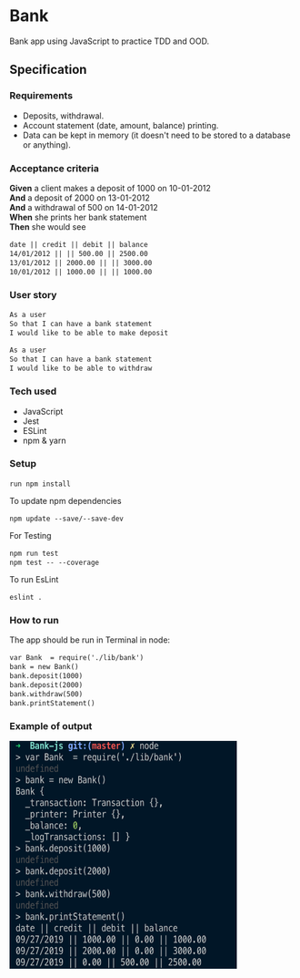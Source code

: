 # Bank

Bank app using JavaScript to practice TDD and OOD.

## Specification

### Requirements

* Deposits, withdrawal.
* Account statement (date, amount, balance) printing.
* Data can be kept in memory (it doesn't need to be stored to a database or anything).

### Acceptance criteria

**Given** a client makes a deposit of 1000 on 10-01-2012  
**And** a deposit of 2000 on 13-01-2012  
**And** a withdrawal of 500 on 14-01-2012  
**When** she prints her bank statement  
**Then** she would see

```
date || credit || debit || balance
14/01/2012 || || 500.00 || 2500.00
13/01/2012 || 2000.00 || || 3000.00
10/01/2012 || 1000.00 || || 1000.00
```

### User story

```
As a user
So that I can have a bank statement
I would like to be able to make deposit
```

```
As a user
So that I can have a bank statement
I would like to be able to withdraw
```

### Tech used

* JavaScript
* Jest
* ESLint
* npm & yarn

### Setup

```
run npm install
```

To update npm dependencies
```
npm update --save/--save-dev
```

For Testing
```
npm run test
npm test -- --coverage
```

To run EsLint
```
eslint . 
```
### How to run

The app should be run in Terminal in node:

```
var Bank  = require('./lib/bank')
bank = new Bank()
bank.deposit(1000)
bank.deposit(2000)
bank.withdraw(500)
bank.printStatement()
```
### Example of output

<img src="output.png" width="400px" height="400px">


